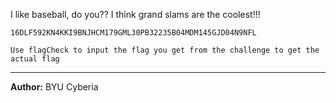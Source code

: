 I like baseball, do you?? I think grand slams are the coolest!!! 

`16DLF592KN4KKI9BNJHCM179GML30PB32235B04MDM145GJD04N9NFL`

``Use flagCheck to input the flag you get from the challenge to get the actual flag``

---
**Author:** BYU Cyberia

